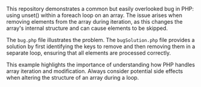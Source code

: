 This repository demonstrates a common but easily overlooked bug in PHP: using unset() within a foreach loop on an array.  The issue arises when removing elements from the array during iteration, as this changes the array's internal structure and can cause elements to be skipped.

The `bug.php` file illustrates the problem. The `bugSolution.php` file provides a solution by first identifying the keys to remove and then removing them in a separate loop, ensuring that all elements are processed correctly.

This example highlights the importance of understanding how PHP handles array iteration and modification.  Always consider potential side effects when altering the structure of an array during a loop.